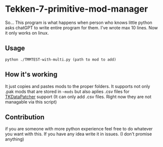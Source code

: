 # Tekken-7-primitive-mod-manager
So...
This program is what happens when person who knows little python asks chatGPT to write entire program for them.
I've wrote max 10 lines.
Now it only works on linux.

## Usage
```python ./TMMTEST-with-multi.py (path to mod to add)```

## How it's working
It just copies and pastes mods to the proper folders.
It supports not only .pak mods that are stored in ```~mods``` but also aplies .csv files for [TKDataPatcher](https://tekkenmods.com/mod/2301/tkdatapatcher) support (It can only add .csv files. Right now they are not managable via this script)

## Contribution
if you are someone with more python experience feel free to do whatever you want with this. If you have any idea write it in issues. (I don't promise anything)
